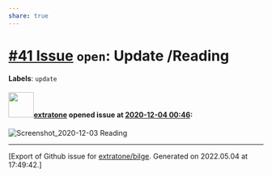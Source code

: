 ```yaml
---
share: true
---
```

# [\#41 Issue](https://github.com/extratone/bilge/issues/41) `open`: Update /Reading
**Labels**: `update`


#### <img src="https://avatars.githubusercontent.com/u/43663476?u=5047287ff0b8c3ce7f7e5858d204c9b3e57d8e44&v=4" width="50">[extratone](https://github.com/extratone) opened issue at [2020-12-04 00:46](https://github.com/extratone/bilge/issues/41):

![Screenshot_2020-12-03 Reading](https://user-images.githubusercontent.com/43663476/101107403-da13da00-3597-11eb-9a72-738e739f2399.png)





-------------------------------------------------------------------------------



[Export of Github issue for [extratone/bilge](https://github.com/extratone/bilge). Generated on 2022.05.04 at 17:49:42.]
